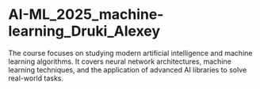 # AI-ML_2025_machine-learning_Druki_Alexey
The course focuses on studying modern artificial intelligence and machine learning algorithms. It covers neural network architectures, machine learning techniques, and the application of advanced AI libraries to solve real-world tasks.
